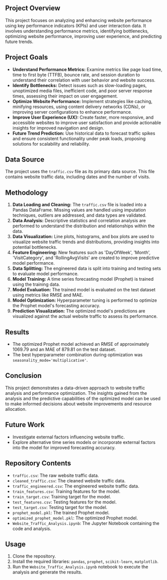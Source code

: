 

## Project Overview

This project focuses on analyzing and enhancing website performance using key performance indicators (KPIs) and user interaction data. It involves understanding performance metrics, identifying bottlenecks, optimizing website performance, improving user experience, and predicting future trends.

## Project Goals

* **Understand Performance Metrics:** Examine metrics like page load time, time to first byte (TTFB), bounce rate, and session duration to understand their correlation with user behavior and website success.
* **Identify Bottlenecks:** Detect issues such as slow-loading pages, unoptimized media files, inefficient code, and poor server response times, assessing their impact on user engagement.
* **Optimize Website Performance:** Implement strategies like caching, minifying resources, using content delivery networks (CDNs), or improving server configurations to enhance performance.
* **Improve User Experience (UX):** Create faster, more responsive, and accessible websites to improve user satisfaction and provide actionable insights for improved navigation and design.
* **Future Trend Prediction:** Use historical data to forecast traffic spikes and ensure consistent functionality under peak loads, proposing solutions for scalability and reliability.

## Data Source

The project uses the `traffic.csv` file as its primary data source. This file contains website traffic data, including dates and the number of visits.

## Methodology

1. **Data Loading and Cleaning:** The `traffic.csv` file is loaded into a Pandas DataFrame. Missing values are handled using imputation techniques, outliers are addressed, and data types are validated.
2. **Data Analysis:** Descriptive statistics and correlation analysis are performed to understand the distribution and relationships within the data.
3. **Data Visualization:** Line plots, histograms, and box plots are used to visualize website traffic trends and distributions, providing insights into potential bottlenecks.
4. **Feature Engineering:** New features such as 'DayOfWeek', 'Month', 'VisitCategory', and 'RollingAvgVisits' are created to improve predictive model performance.
5. **Data Splitting:** The engineered data is split into training and testing sets to evaluate model performance.
6. **Model Training:** A time series forecasting model (Prophet) is trained using the training data.
7. **Model Evaluation:** The trained model is evaluated on the test dataset using metrics like RMSE and MAE.
8. **Model Optimization:** Hyperparameter tuning is performed to optimize the Prophet model's forecasting accuracy.
9. **Prediction Visualization:** The optimized model's predictions are visualized against the actual website traffic to assess its performance.

## Results

* The optimized Prophet model achieved an RMSE of approximately 1069.79 and an MAE of 879.81 on the test dataset.
* The best hyperparameter combination during optimization was `seasonality_mode='multiplicative'`.

## Conclusion

This project demonstrates a data-driven approach to website traffic analysis and performance optimization. The insights gained from the analysis and the predictive capabilities of the optimized model can be used to make informed decisions about website improvements and resource allocation.

## Future Work

* Investigate external factors influencing website traffic.
* Explore alternative time series models or incorporate external factors into the model for improved forecasting accuracy.

## Repository Contents

* `traffic.csv`: The raw website traffic data.
* `cleaned_traffic.csv`: The cleaned website traffic data.
* `traffic_engineered.csv`: The engineered website traffic data.
* `train_features.csv`: Training features for the model.
* `train_target.csv`: Training target for the model.
* `test_features.csv`: Testing features for the model.
* `test_target.csv`: Testing target for the model.
* `prophet_model.pkl`: The trained Prophet model.
* `optimized_prophet_model.pkl`: The optimized Prophet model.
* `Website_Traffic_Analysis.ipynb`: The Jupyter Notebook containing the code and analysis.

## Usage

1. Clone the repository.
2. Install the required libraries: `pandas`, `prophet`, `scikit-learn`, `matplotlib`.
3. Run the `Website_Traffic_Analysis.ipynb` notebook to execute the analysis and generate the results.
